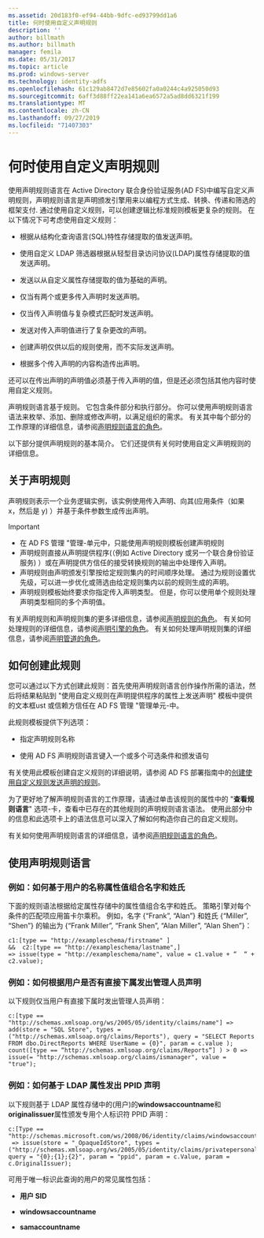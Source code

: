 ```yaml
---
ms.assetid: 20d183f0-ef94-44bb-9dfc-ed93799dd1a6
title: 何时使用自定义声明规则
description: ''
author: billmath
ms.author: billmath
manager: femila
ms.date: 05/31/2017
ms.topic: article
ms.prod: windows-server
ms.technology: identity-adfs
ms.openlocfilehash: 61c129ab8472d7e85602fa0a0244c4a925050d93
ms.sourcegitcommit: 6aff3d88ff22ea141a6ea6572a5ad8dd6321f199
ms.translationtype: MT
ms.contentlocale: zh-CN
ms.lasthandoff: 09/27/2019
ms.locfileid: "71407303"
---
```

# <a name="when-to-use-a-custom-claim-rule"></a>何时使用自定义声明规则
使用声明规则语言在 Active Directory 联合身份验证服务\(AD FS\)中编写自定义声明规则，声明规则语言是声明颁发引擎用来以编程方式生成、转换、传递和筛选的框架支付. 通过使用自定义规则，可以创建逻辑比标准规则模板更复杂的规则。 在以下情况下可考虑使用自定义规则：  
  
-   根据从结构化查询语言\(SQL\)特性存储提取的值发送声明。  
  
-   使用自定义 LDAP 筛选器根据从轻型目录访问协议\(LDAP\)属性存储提取的值发送声明。  
  
-   发送以从自定义属性存储提取的值为基础的声明。  
  
-   仅当有两个或更多传入声明时发送声明。  
  
-   仅当传入声明值与复杂模式匹配时发送声明。  
  
-   发送对传入声明值进行了复杂更改的声明。  
  
-   创建声明仅供以后的规则使用，而不实际发送声明。  
  
-   根据多个传入声明的内容构造传出声明。  
  
还可以在传出声明的声明值必须基于传入声明的值，但是还必须包括其他内容时使用自定义规则。  
  
声明规则语言基于规则。 它包含条件部分和执行部分。 你可以使用声明规则语言语法来枚举、添加、删除或修改声明，以满足组织的需求。 有关其中每个部分的工作原理的详细信息，请参阅[声明规则语言的角色](The-Role-of-the-Claim-Rule-Language.md)。  
  
以下部分提供声明规则的基本简介。 它们还提供有关何时使用自定义声明规则的详细信息。  
  
## <a name="about-claim-rules"></a>关于声明规则  
声明规则表示一个业务逻辑实例，该实例使用传入声明、向其\(应用条件（如果 x，然后是 y\) ）并基于条件参数生成传出声明。  
  
> [!IMPORTANT]  
> -   在 AD FS 管理 "管理\-单元中，只能使用声明规则模板创建声明规则  
> -   声明规则直接从声明提供程序\(（例如 Active Directory 或另一个联合身份验证服务\) ）或在声明提供方信任的接受转换规则的输出中处理传入声明。  
> -   声明规则由声明颁发引擎按给定规则集内的时间顺序处理。 通过为规则设置优先级，可以进一步优化或筛选由给定规则集内以前的规则生成的声明。  
> -   声明规则模板始终要求你指定传入声明类型。 但是，你可以使用单个规则处理声明类型相同的多个声明值。  
  
有关声明规则和声明规则集的更多详细信息，请参阅[声明规则的角色](The-Role-of-Claim-Rules.md)。 有关如何处理规则的详细信息，请参阅[声明引擎的角色](The-Role-of-the-Claims-Engine.md)。 有关如何处理声明规则集的详细信息，请参阅[声明管道的角色](The-Role-of-the-Claims-Pipeline.md)。  
  
## <a name="how-to-create-this-rule"></a>如何创建此规则  
您可以通过以下方式创建此规则：首先使用声明规则语言创作操作所需的语法，然后将结果粘贴到 "使用自定义规则在声明提供程序的属性上发送声明" 模板中提供的文本框ust 或信赖方信任在 AD FS 管理 "管理单元\-中。  
  
此规则模板提供下列选项：  
  
-   指定声明规则名称  
  
-   使用 AD FS 声明规则语言键入一个或多个可选条件和颁发语句  
  
有关使用此模板创建自定义规则的详细说明，请参阅 AD FS 部署指南中的[创建使用自定义规则发送声明的规则](https://technet.microsoft.com/library/dd807049.aspx)。  
  
为了更好地了解声明规则语言的工作原理，请通过单击该规则的属性中的 "**查看规则语言**" 选项\-卡，查看中已存在的其他规则的声明规则语言语法。 使用此部分中的信息和此选项卡上的语法信息可以深入了解如何构造你自己的自定义规则。  
  
有关如何使用声明规则语言的详细信息，请参阅[声明规则语言的角色](The-Role-of-the-Claim-Rule-Language.md)。  
  
## <a name="using-the-claim-rule-language"></a>使用声明规则语言  
  
### <a name="example-how-to-combine-first-and-last-names-based-on-a-users-name-attribute-values"></a>例如：如何基于用户的名称属性值组合名字和姓氏  
下面的规则语法根据给定属性存储中的属性值组合名字和姓氏。 策略引擎对每个条件的匹配项应用笛卡尔乘积。 例如，名字 {“Frank”, “Alan”} 和姓氏 {“Miller”, “Shen”} 的输出为 {“Frank Miller”, “Frank Shen”, “Alan Miller”, “Alan Shen”}：  
  
```  
c1:[type == "http://exampleschema/firstname" ]  
&&  c2:[type == "http://exampleschema/lastname",]   
=> issue(type = "http://exampleschema/name", value = c1.value + “  “ + c2.value);  
```  
  
### <a name="example-how-to-issue-a-manager-claim-based-on-whether-users-have-direct-reports"></a>例如：如何根据用户是否有直接下属发出管理人员声明  
以下规则仅当用户有直接下属时发出管理人员声明：  
  
```  
c:[type == "http://schemas.xmlsoap.org/ws/2005/05/identity/claims/name"] => add(store = "SQL Store", types = ("http://schemas.xmlsoap.org/claims/Reports"), query = "SELECT Reports FROM dbo.DirectReports WHERE UserName = {0}", param = c.value );  
count([type == “http://schemas.xmlsoap.org/claims/Reports“] ) > 0 => issue(= "http://schemas.xmlsoap.org/claims/ismanager", value = "true");  
```  
  
### <a name="example-how-to-issue-a-ppid-claim-based-on-an-ldap-attribute"></a>例如：如何基于 LDAP 属性发出 PPID 声明  
以下规则基于 LDAP 属性存储中的\(用户\)的**windowsaccountname**和**originalissuer**属性颁发专用个人标识符 PPID 声明：  
  
```  
c:[Type == "http://schemas.microsoft.com/ws/2008/06/identity/claims/windowsaccountname"]  
 => issue(store = "_OpaqueIdStore", types = ("http://schemas.xmlsoap.org/ws/2005/05/identity/claims/privatepersonalidentifier"), query = "{0};{1};{2}", param = "ppid", param = c.Value, param = c.OriginalIssuer);  
```  
  
可用于唯一标识此查询的用户的常见属性包括：  
  
-   **用户 SID**  
  
-   **windowsaccountname**  
  
-   **samaccountname**  
  

